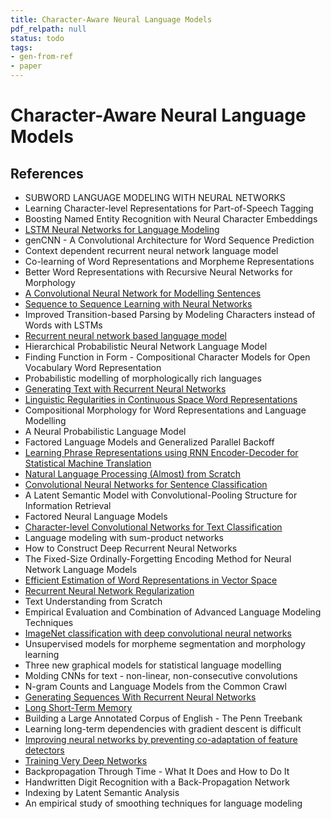 ```yaml
---
title: Character-Aware Neural Language Models
pdf_relpath: null
status: todo
tags:
- gen-from-ref
- paper
---
```


# Character-Aware Neural Language Models

## References

- SUBWORD LANGUAGE MODELING WITH NEURAL NETWORKS
- Learning Character-level Representations for Part-of-Speech Tagging
- Boosting Named Entity Recognition with Neural Character Embeddings
- [LSTM Neural Networks for Language Modeling](./lstm-neural-networks-for-language-modeling.md)
- genCNN - A Convolutional Architecture for Word Sequence Prediction
- Context dependent recurrent neural network language model
- Co-learning of Word Representations and Morpheme Representations
- Better Word Representations with Recursive Neural Networks for Morphology
- [A Convolutional Neural Network for Modelling Sentences](./a-convolutional-neural-network-for-modelling-sentences.md)
- [Sequence to Sequence Learning with Neural Networks](./sequence-to-sequence-learning-with-neural-networks.md)
- Improved Transition-based Parsing by Modeling Characters instead of Words with LSTMs
- [Recurrent neural network based language model](./recurrent-neural-network-based-language-model.md)
- Hierarchical Probabilistic Neural Network Language Model
- Finding Function in Form - Compositional Character Models for Open Vocabulary Word Representation
- Probabilistic modelling of morphologically rich languages
- [Generating Text with Recurrent Neural Networks](./generating-text-with-recurrent-neural-networks.md)
- [Linguistic Regularities in Continuous Space Word Representations](./linguistic-regularities-in-continuous-space-word-representations.md)
- Compositional Morphology for Word Representations and Language Modelling
- A Neural Probabilistic Language Model
- Factored Language Models and Generalized Parallel Backoff
- [Learning Phrase Representations using RNN Encoder-Decoder for Statistical Machine Translation](./learning-phrase-representations-using-rnn-encoder-decoder-for-statistical-machine-translation.md)
- [Natural Language Processing (Almost) from Scratch](./natural-language-processing-almost-from-scratch.md)
- [Convolutional Neural Networks for Sentence Classification](./convolutional-neural-networks-for-sentence-classification.md)
- A Latent Semantic Model with Convolutional-Pooling Structure for Information Retrieval
- Factored Neural Language Models
- [Character-level Convolutional Networks for Text Classification](./character-level-convolutional-networks-for-text-classification.md)
- Language modeling with sum-product networks
- How to Construct Deep Recurrent Neural Networks
- The Fixed-Size Ordinally-Forgetting Encoding Method for Neural Network Language Models
- [Efficient Estimation of Word Representations in Vector Space](./efficient-estimation-of-word-representations-in-vector-space.md)
- [Recurrent Neural Network Regularization](./recurrent-neural-network-regularization.md)
- Text Understanding from Scratch
- Empirical Evaluation and Combination of Advanced Language Modeling Techniques
- [ImageNet classification with deep convolutional neural networks](./imagenet-classification-with-deep-convolutional-neural-networks.md)
- Unsupervised models for morpheme segmentation and morphology learning
- Three new graphical models for statistical language modelling
- Molding CNNs for text - non-linear, non-consecutive convolutions
- N-gram Counts and Language Models from the Common Crawl
- [Generating Sequences With Recurrent Neural Networks](./generating-sequences-with-recurrent-neural-networks.md)
- [Long Short-Term Memory](./long-short-term-memory.md)
- Building a Large Annotated Corpus of English - The Penn Treebank
- Learning long-term dependencies with gradient descent is difficult
- [Improving neural networks by preventing co-adaptation of feature detectors](./improving-neural-networks-by-preventing-co-adaptation-of-feature-detectors.md)
- [Training Very Deep Networks](./training-very-deep-networks.md)
- Backpropagation Through Time - What It Does and How to Do It
- Handwritten Digit Recognition with a Back-Propagation Network
- Indexing by Latent Semantic Analysis
- An empirical study of smoothing techniques for language modeling
